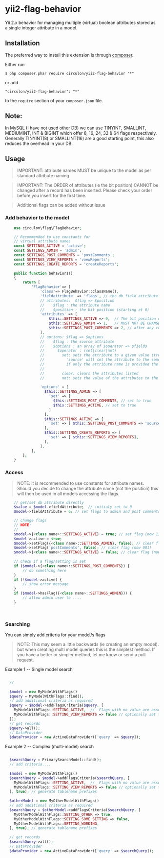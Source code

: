 yii2-flag-behavior
==================

Yii 2.x behavior for managing multiple (virtual) boolean attributes stored as a single integer attribute in a model.

## Installation

The preferred way to install this extension is through [composer](http://getcomposer.org/download/).

Either run

```
$ php composer.phar require circulon/yii2-flag-behavior "*"
```

or add

```
"circulon/yii2-flag-behavior": "*"
```

to the ```require``` section of your `composer.json` file.

## Note:
In MySQL (I have not used other DB) we can use TINYINT, SMALLINT, MEDIUMINT, INT & BIGINT which offer 8, 16, 24, 32 & 64 flags respectively. 
Generally TINYINT(8) or SMALLINT(16) are a good starting point, this also reduces the overhead in your DB.

## Usage

> IMPORTANT: attribute names MUST be unique to the model as per standard attribute naming

> IMPORTANT: The ORDER of attributes (ie the bit position) CANNOT be changed after a record has been inserted.
Please check your order before you insert for the first time. 

> Additional flags can be added without issue 

### Add behavior to the model
```php
    use circulon\flag\FlagBehavior;

    // Recommended to use constants for 
    // virtual attribute names
    const SETTINGS_ACTIVE = 'active';
    const SETTINGS_ADMIN = 'admin';
    const SETTINGS_POST_COMMENTS = 'postComments';
    const SETTINGS_VIEW_REPORTS = 'voewReports';
    const SETTINGS_CREATE_REPORTS = 'createReports';
    
    public function behaviors()
    {
        return [
            'FlagBehavior'=> [
                'class'=> FlagBehavior::className(),
                'fieldattribute' => 'flags', // the db field attribute. Default : 'flags'
                // attributes:  $flag => $position 
                //    $flag : the attribute name  
                //    $position : the bit position (starting at 0)
                'attributes' => [ 
                    $this::SETTINGS_ACTIVE => 0,  // The bit position order once set
                    $this::SETTINGS_ADMIN => 1,   // MUST NOT BE CHANGED 
                    $this::SETTINGS_POST_COMMENTS => 2, // after any records have been inserted
                ],
                // options: $flag => $options
                //    $flag : the source attribute  
                //    $options : an array of $operator => $fields
                //      $operator : (set|clear|not)
                //        set: sets the attribute to a given value (true|false|'source')
                //          'source' will set the attribute to the same as the source ttributes value 
                //          if only the attribute name is provided the attribute is set to true
                //
                //        clear: clears the attributes listed
                //        not: sets the value of the attributes to the inverse/complement of the source attribute 
                 
                'options' = [
                  $this::SETTINGS_ADMIN => [ 
                    'set' => [
                      $this::SETTINGS_POST_COMMENTS, // set to true
                      $this::SETTINGS_ACTIVE, // set to true
                    ]
                  ],
                  $this::SETTINGS_ACTIVE => [
                    'set' => [ $this::SETTINGS_POST_COMMENTS => 'source' ], // set same as SETTINGS_ACTIVE
                  ],
                  $this::SETTINGS_CREATE_REPORTS => [
                    'set' => [ $this::SETTINGS_VIEW_REPORTS], 
                  ],
                ],
            ],
        ];
    }
```    

### Access

> NOTE: it is recommended to use constants for attribute names. 
Should you decide to change the attribute name (not the position) this will then
be used in all models accessing the flags. 

```php
    // get/set db attribute directly
    $value = $model->fieldAttribute;  // initialy set to 0 
    $model->fieldAttribute = 6; // set flags to admin and post comments (110)

    // change flags
    // NOTE: 
    // 
    $model->{<class name>::SETTINGS_ACTIVE} = true; // set flag (now 111)
    $model->active = true; 
    $model->setFlag({<class name>::SETTINGS_ADMIN}, false); // clear flag (now 101)
    $model->setFlag('postComments', false); // clear flag (now 001)
    $model->{<class name>::SETTINGS_ACTIVE} = false; // clear flag (now 000)
    
    // check if a flag/setting is set
    if ($model->{<class name>::SETTINGS_POST_COMMENTS}) {
        // do something here
    }
    if (!$model->active) {
        // show error message
    }
    if ($model->hasFlag({<class name>::SETTINGS_ADMIN})) {
        // allow admin user to ....
    }
    
  
```
    
### Searching

You can simply add criteria for your model/s flags

> NOTE: This may seem a little backwards (ie creating an empty model).
   but when creating multi model queries this is the simplest method. 
If you have a better or simpler method, let me know or send a pull request.


Example 1 -- Single model search

```php

  // 
  
  $model = new MyModelWithFlags()
  $query = MyModelWithFlags::find();
  // add additional criteria as required
  $query = $model->addFlagsCriteria($query, [
    MyModelWithFlags::SETTING_ACTIVE,  //  Flags with no value are assumed true
    MyModelWithFlags::SETTING_VIEW_REPORTS => false // optionally set the specific (bool or int 1/0) search value
  ]);
  // get records
  $query->all();
  // DataProvider
  $dataProvider = new ActiveDataProvider(['query' => $query]);

```  

Example 2 -- Complex (multi-model) search

```php

  $searchQuery = PrimarySearchModel::find();
  // add criteria....
  
  $model = new MyModelWithFlags()
  $searchQuery = $model->addFlagsCriteria($searchQuery, [
    MyModelWithFlags::SETTING_ACTIVE,  //  Flags with no value are assumed true
    MyModelWithFlags::SETTING_VIEW_REPORTS => false // optionally set the specific (bool or int 1/0) search value
  ], true); // generate tablename prefixes
  
  $otherModel = new MyOtherModelWithFlags()
  // add additional criteria as required
  $searchQuery = $otherModel->addFlagsCriteria($searchQuery, [
    MyOtherModelWithFlags::SETTING_OTHER => true,  
    MyOtherModelWithFlags::SETTING_SOME_SETTING => false, 
    MyOtherModelWithFlags::SETTING_WORKING,
  ], true); // generate tablename prefixes
  
  // get records
  $searchQuery->all();
  // DataProvider
  $dataProvider = new ActiveDataProvider(['query' => $searchQuery]);
  
```
   
